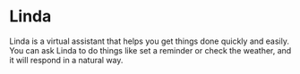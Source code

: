 # Linda
Linda is a virtual assistant that helps you get things done quickly and easily. You can ask Linda to do things like set a reminder or check the weather, and it will respond in a natural way.
